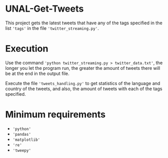 # UNAL-Get-Tweets

This project gets the latest tweets that have any of the tags specified in the list `'tags'` in the file `'twitter_streaming.py'`.

# Execution

Use the command `'python twitter_streaming.py > twitter_data.txt'`, the longer you let the program run, the greater the amount of tweets there will be at the end in the output file.

Execute the file `'tweets_handling.py'` to get statistics of the language and country of the tweets, and also, the amount of tweets with each of the tags specified.

# Minimum requirements
- `'python'`
- `'pandas'`
- `'matplotlib'`
- `'re'`
- `'tweepy'`
